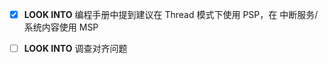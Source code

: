 - [x] **LOOK INTO**
    编程手册中提到建议在 Thread 模式下使用 PSP，在
    中断服务/系统内容使用 MSP

- [ ] **LOOK INTO**
    调查对齐问题

